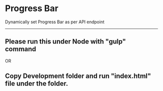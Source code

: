 # Progress Bar
Dynamically set Progress Bar as per API endpoint

-----------------------
<h2>
Please run this under Node with "gulp" command  
</h2>

OR

<h2>
Copy Development folder and run "index.html" file under the folder. 
</h2>
